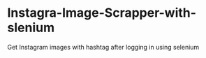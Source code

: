 # Instagra-Image-Scrapper-with-slenium
Get Instagram images with hashtag after logging in using selenium
